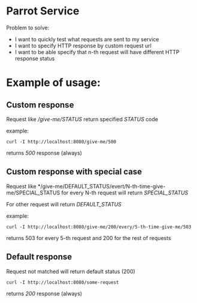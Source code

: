 # Parrot Service

Problem to solve:
* I want to quickly test what requests are sent to my service
* I want to specify HTTP response by custom request url
* I want to be able specify that n-th request will have different HTTP response status

# Example of usage:


## Custom response 
Request like */give-me/STATUS* return specified *STATUS* code

example:
```
curl -I http://localhost:8080/give-me/500
```
returns *500* response (always)

## Custom response with special case
Request like */give-me/DEFAULT_STATUS/evert/N-th-time-give-me/SPECIAL_STATUS for every N-th request will return *SPECIAL_STATUS*

For other request will return *DEFAULT_STATUS*

example:
```
curl -I http://localhost:8080/give-me/200/every/5-th-time-give-me/503
```
returns 503 for every 5-th request and 200 for the rest of requests

## Default response
Request not matched will return default status (200)
```
curl -I http://localhost:8080/some-request
```
returns *200* response (always)
